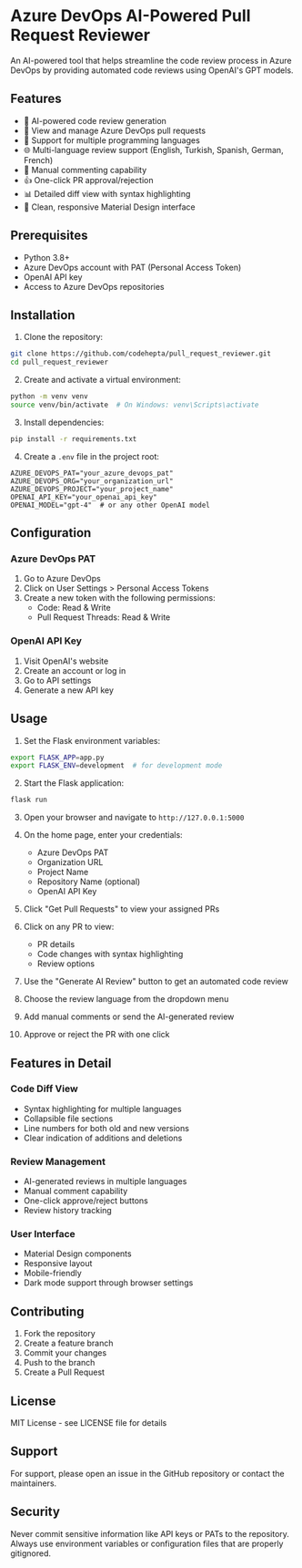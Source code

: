 # Azure DevOps AI-Powered Pull Request Reviewer

An AI-powered tool that helps streamline the code review process in Azure DevOps by providing automated code reviews using OpenAI's GPT models.

## Features

- 🤖 AI-powered code review generation
- 🔄 View and manage Azure DevOps pull requests
- 📝 Support for multiple programming languages
- 🌐 Multi-language review support (English, Turkish, Spanish, German, French)
- 💬 Manual commenting capability
- 👍 One-click PR approval/rejection
- 📊 Detailed diff view with syntax highlighting
- 🎨 Clean, responsive Material Design interface

## Prerequisites

- Python 3.8+
- Azure DevOps account with PAT (Personal Access Token)
- OpenAI API key
- Access to Azure DevOps repositories

## Installation

1. Clone the repository:
```bash
git clone https://github.com/codehepta/pull_request_reviewer.git
cd pull_request_reviewer
```

2. Create and activate a virtual environment:
```bash
python -m venv venv
source venv/bin/activate  # On Windows: venv\Scripts\activate
```

3. Install dependencies:
```bash
pip install -r requirements.txt
```

4. Create a `.env` file in the project root:
```env
AZURE_DEVOPS_PAT="your_azure_devops_pat"
AZURE_DEVOPS_ORG="your_organization_url"
AZURE_DEVOPS_PROJECT="your_project_name"
OPENAI_API_KEY="your_openai_api_key"
OPENAI_MODEL="gpt-4"  # or any other OpenAI model
```

## Configuration

### Azure DevOps PAT
1. Go to Azure DevOps
2. Click on User Settings > Personal Access Tokens
3. Create a new token with the following permissions:
   - Code: Read & Write
   - Pull Request Threads: Read & Write

### OpenAI API Key
1. Visit OpenAI's website
2. Create an account or log in
3. Go to API settings
4. Generate a new API key

## Usage

1. Set the Flask environment variables:
```bash
export FLASK_APP=app.py
export FLASK_ENV=development  # for development mode
```

2. Start the Flask application:
```bash
flask run
```

3. Open your browser and navigate to `http://127.0.0.1:5000`

4. On the home page, enter your credentials:
   - Azure DevOps PAT
   - Organization URL
   - Project Name
   - Repository Name (optional)
   - OpenAI API Key

5. Click "Get Pull Requests" to view your assigned PRs

6. Click on any PR to view:
   - PR details
   - Code changes with syntax highlighting
   - Review options

7. Use the "Generate AI Review" button to get an automated code review

8. Choose the review language from the dropdown menu

9. Add manual comments or send the AI-generated review

10. Approve or reject the PR with one click

## Features in Detail

### Code Diff View
- Syntax highlighting for multiple languages
- Collapsible file sections
- Line numbers for both old and new versions
- Clear indication of additions and deletions

### Review Management
- AI-generated reviews in multiple languages
- Manual comment capability
- One-click approve/reject buttons
- Review history tracking

### User Interface
- Material Design components
- Responsive layout
- Mobile-friendly
- Dark mode support through browser settings

## Contributing

1. Fork the repository
2. Create a feature branch
3. Commit your changes
4. Push to the branch
5. Create a Pull Request

## License

MIT License - see LICENSE file for details

## Support

For support, please open an issue in the GitHub repository or contact the maintainers.

## Security

Never commit sensitive information like API keys or PATs to the repository. Always use environment variables or configuration files that are properly gitignored.